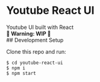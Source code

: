 # Youtube React UI 
Youtube UI built with React
<br/>
**🚧 Warning: WIP 🚧**
<br/>
## Development Setup

Clone this repo and run:
````
$ cd youtube-react-ui
$ npm i 
$ npm start
``````
